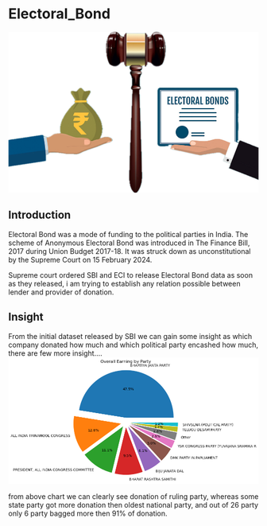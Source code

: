 # Electoral_Bond

![Alt text](image.png)

## Introduction 

Electoral Bond was a mode of funding to the political parties in India. The scheme of Anonymous Electoral Bond was introduced in The Finance Bill, 2017 during Union Budget 2017-18. It was struck down as unconstitutional by the Supreme Court on 15 February 2024.

Supreme court ordered SBI and ECI to release Electoral Bond data as soon as they released,
i am trying to establish any relation possible between lender and provider of donation.
## Insight
From the initial dataset released by SBI we can gain some insight as which company donated how much and which political party encashed how much, there are few more insight....
![Alt text](Resource/overall_pie_chart.png)

from above chart we can clearly see donation of ruling party, whereas some state party got more donation then oldest national party, and out of 26 party only 6 party bagged more then 91% of donation.